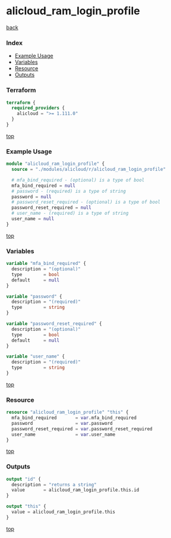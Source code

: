 # alicloud_ram_login_profile

[back](../alicloud.md)

### Index

- [Example Usage](#example-usage)
- [Variables](#variables)
- [Resource](#resource)
- [Outputs](#outputs)

### Terraform

```terraform
terraform {
  required_providers {
    alicloud = ">= 1.111.0"
  }
}
```

[top](#index)

### Example Usage

```terraform
module "alicloud_ram_login_profile" {
  source = "./modules/alicloud/r/alicloud_ram_login_profile"

  # mfa_bind_required - (optional) is a type of bool
  mfa_bind_required = null
  # password - (required) is a type of string
  password = null
  # password_reset_required - (optional) is a type of bool
  password_reset_required = null
  # user_name - (required) is a type of string
  user_name = null
}
```

[top](#index)

### Variables

```terraform
variable "mfa_bind_required" {
  description = "(optional)"
  type        = bool
  default     = null
}

variable "password" {
  description = "(required)"
  type        = string
}

variable "password_reset_required" {
  description = "(optional)"
  type        = bool
  default     = null
}

variable "user_name" {
  description = "(required)"
  type        = string
}
```

[top](#index)

### Resource

```terraform
resource "alicloud_ram_login_profile" "this" {
  mfa_bind_required       = var.mfa_bind_required
  password                = var.password
  password_reset_required = var.password_reset_required
  user_name               = var.user_name
}
```

[top](#index)

### Outputs

```terraform
output "id" {
  description = "returns a string"
  value       = alicloud_ram_login_profile.this.id
}

output "this" {
  value = alicloud_ram_login_profile.this
}
```

[top](#index)